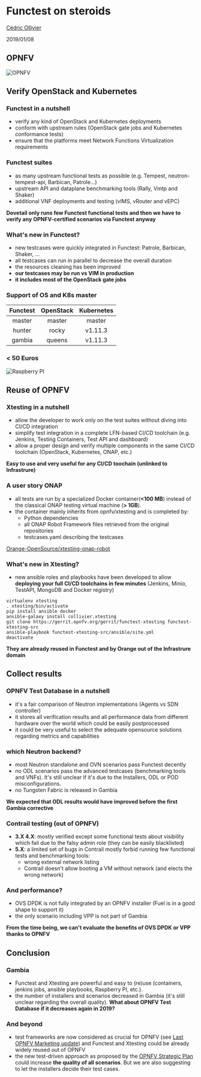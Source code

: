 # Functest on steroids

[Cédric Ollivier](mailto:cedric.ollivier@orange.com)

2019/01/08



## OPNFV

![OPNFV](https://docs.opnfv.org/en/stable-fraser/_images/OPNFV_testing_working_group1.png)
<!-- .element: style="border: 0; width: 90%" -->



## Verify OpenStack and Kubernetes


### Functest in a nutshell

- verify any kind of OpenStack and Kubernetes deployments
- conform with upstream rules (OpenStack gate jobs and Kubernetes conformance
  tests)
- ensure that the platforms meet Network Functions Virtualization requirements


### Functest suites

- as many upstream functional tests as possible (e.g. Tempest,
  neutron-tempest-api, Barbican, Patrole...)
- upstream API and dataplane benchmarking tools (Rally, Vmtp and Shaker)
- additional VNF deployments and testing (vIMS, vRouter and vEPC)

**Dovetail only runs few Functest functional tests and then we have to verify
any OPNFV-certified scenarios via Functest anyway**


### What's new in Functest?

- new testcases were quickly integrated in Functest: Patrole, Barbican, Shaker,
  ...
- all testcases can run in parallel to decrease the overall duration
- the resources cleaning has been improved
- **our testcases may be run vs VIM in production**
- **it includes most of the OpenStack gate jobs**


### Support of OS and K8s master

| Functest | OpenStack   | Kubernetes |
| :------: | :---------: | :--------: |
| master   | master      | master     |
| hunter   | rocky       | v1.11.3    |
| gambia   | queens      | v1.11.3    |


### < 50 Euros

![Raspberry PI](raspberrypi.jpg)
<!-- .element: style="border: 0; width: 70%" -->



## Reuse of OPNFV


### Xtesting in a nutshell

- allow the developer to work only on the test suites without diving into CI/CD
  integration
- simplify test integration in a complete LFN-based CI/CD toolchain (e.g.
  Jenkins, Testing Containers, Test API and dashboard)
- allow a proper design and verify multiple components in the same CI/CD
  toolchain (OpenStack, Kubernetes, ONAP, etc.)

**Easy to use and very useful for any CI/CD toochain (unlinked to Infrastrure)**


### A user story ONAP

- all tests are run by a specialized Docker container(**<100 MB**) instead of
the classical ONAP testing virtual machine (**> 1GB**).
- the container mainly inherits from opnfv/xtesting and is completed by:
  - Python dependencies
  - all ONAP Robot Framework files retrieved from the original repositories
  - testcases.yaml describing the testcases

[Orange-OpenSource/xtesting-onap-robot](https://github.com/Orange-OpenSource/xtesting-onap-robot/)  


###  What's new in Xtesting?

- new ansible roles and playbooks have been developed to allow **deploying your
  full CI/CD toolchains in few minutes** (Jenkins, Minio, TestAPI, MongoDB and
  Docker registry)

```shell
virtualenv xtesting
. xtesting/bin/activate
pip install ansible docker
ansible-galaxy install collivier.xtesting
git clone https://gerrit.opnfv.org/gerrit/functest-xtesting functest-xtesting-src
ansible-playbook functest-xtesting-src/ansible/site.yml
deactivate
```

**They are already reused in Functest and by Orange out of the
Infrastrure domain**



## Collect results


### OPNFV Test Database in a nutshell

- it's a fair comparison of Neutron implementations (Agents vs SDN
  controller)
- it stores all verification results and all performance data from different
  hardware over the world which could be easily postprocessed
- it could be very useful to select the adequate opensource solutions
  regarding metrics and capabilities


### which Neutron backend?

- most Neutron standalone and OVN scenarios pass Functest decently
- no ODL scenarios pass the advanced testcases (benchmarking tools and
  VNFs). It's still unclear if it's due to the Installers, ODL or POD
  misconfigurations.
- no Tungsten Fabric is released in Gambia

**We expected that ODL results would have improved before the first Gambia
  corrective**


### Contrail testing (out of OPNFV)

- **3.X 4.X**: mostly verified except some functional tests about
  visibility which fail due to the falsy admin role (they can be easily
  blacklisted)
- **5.X**: a limited set of bugs in Contrail mostly forbid running few
  functional tests and benchmarking tools:
  - wrong external network listing
  - Contrail doesn't allow booting a VM without network (and elects the wrong
    network)


### And performance?

- OVS DPDK is not fully integrated by an OPNFV installer (Fuel is in a good
  shape to support it)
- the only scenario including VPP is not part of Gambia

**From the time being, we can't evaluate the benefits of OVS DPDK or VPP thanks
  to OPNFV**



## Conclusion


### Gambia

- Functest and Xtesting are powerful and easy to (re)use (containers, jenkins
  jobs, ansible playbooks, Raspberry PI, etc.).
- the number of installers and scenarios decreased in Gambia (it's still
  unclear regarding the overall quality). **What about OPNFV Test Database if
  it decreases again in 2019?**


### And beyond

- test frameworks are now considered as crucial for OPNFV (see [Last OPNFV Marketing update](https://wiki.opnfv.org/download/attachments/2925933/OPNFV%20Marketing%20Update%20091818.pptx?version=1&modificationDate=1537228648000&api=v2)) and Functest and Xtesting could be
already widely reused out of OPNFV
- the new test-driven approach as proposed by the [OPNFV Strategic Plan](https://wiki.opnfv.org/download/attachments/2925933/OPNFV%20Strategy%20and%20Plan%20v0.5.pptx?version=1&modificationDate=1540961098000&api=v2) could increase **the quality of all
scenarios**. But we are also suggesting to let the installers decide their
test cases.
